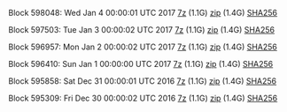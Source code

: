 Block 598048: Wed Jan  4 00:00:01 UTC 2017 [7z](https://transfer.sh/1w04k/bootstrap.dat.20170104.7z) (1.1G) [zip](https://transfer.sh/STNu1/bootstrap.dat.20170104.zip) (1.4G) [SHA256](https://transfer.sh/fM02x/sha256.txt)

Block 597503: Tue Jan  3 00:00:02 UTC 2017 [7z](https://transfer.sh/ZMKLV/bootstrap.dat.20170103.7z) (1.1G) [zip](https://transfer.sh/lMiCg/bootstrap.dat.20170103.zip) (1.4G) [SHA256](https://transfer.sh/UiJeQ/sha256.txt)

Block 596957: Mon Jan  2 00:00:02 UTC 2017 [7z](https://transfer.sh/wtsvM/bootstrap.dat.20170102.7z) (1.1G) [zip](https://transfer.sh/yw8Rj/bootstrap.dat.20170102.zip) (1.4G) [SHA256](https://transfer.sh/imqTo/sha256.txt)

Block 596410: Sun Jan  1 00:00:00 UTC 2017 [7z](https://transfer.sh/DdlRT/bootstrap.dat.20170101.7z) (1.1G) [zip](https://transfer.sh/tZsGw/bootstrap.dat.20170101.zip) (1.4G) [SHA256](https://transfer.sh/WRwWS/sha256.txt)

Block 595858: Sat Dec 31 00:00:01 UTC 2016 [7z](https://transfer.sh/kFHjA/bootstrap.dat.20161231.7z) (1.1G) [zip](https://transfer.sh/kDkKv/bootstrap.dat.20161231.zip) (1.4G) [SHA256](https://transfer.sh/SJLCb/sha256.txt)

Block 595309: Fri Dec 30 00:00:02 UTC 2016 [7z](https://transfer.sh/uXlTt/bootstrap.dat.20161230.7z) (1.1G) [zip](https://transfer.sh/QVYtF/bootstrap.dat.20161230.zip) (1.4G) [SHA256](https://transfer.sh/F71Jo/sha256.txt)
